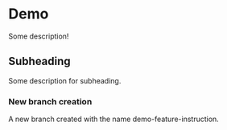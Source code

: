 # Demo

Some description!

## Subheading

Some description for subheading.

### New branch creation

A new branch created with the name demo-feature-instruction.

